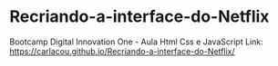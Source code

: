 # Recriando-a-interface-do-Netflix
Bootcamp Digital Innovation One - Aula Html Css e JavaScript
Link: https://carlacou.github.io/Recriando-a-interface-do-Netflix/
